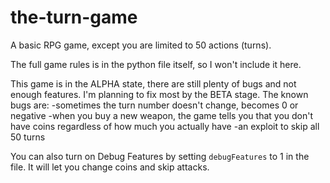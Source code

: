 # the-turn-game
A basic RPG game, except you are limited to 50 actions (turns).

The full game rules is in the python file itself, so I won't include it here.

This game is in the ALPHA state, there are still plenty of bugs and not enough features.
I'm planning to fix most by the BETA stage.
The known bugs are:
  -sometimes the turn number doesn't change, becomes 0 or negative
  -when you buy a new weapon, the game tells you that you don't have coins
  regardless of how much you actually have
  -an exploit to skip all 50 turns
  
You can also turn on Debug Features by setting ```debugFeatures``` to 1 in the file.
It will let you change coins and skip attacks.
